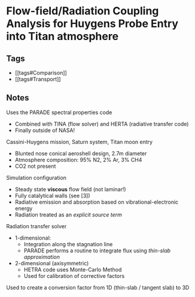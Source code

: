 # Flow-field/Radiation Coupling Analysis for Huygens Probe Entry into Titan atmosphere

## Tags

  - [[tags#Comparison]]
  - [[tags#Transport]]

## Notes

Uses the PARADE spectral properties code
  - Combined with TINA (flow solver) and HERTA (radiative transfer code)
  - Finally outside of NASA!

Cassini-Huygens mission, Saturn system, Titan moon entry
  - Blunted nose conical aeroshell design, 2.7m diameter
  - Atmosphere composition: 95% N2, 2% Ar, 3% CH4
  - CO2 not present

Simulation configuration
  - Steady state **viscous** flow field (not laminar!)
  - Fully catalytical walls (see [3])
  - Radiative emission and absorption based on vibrational-electronic energy
  - Radiation treated as an _explicit source term_

Radiation transfer solver
  - 1-dimensional:
    - Integration along the stagnation line
    - PARADE performs a routine to integrate flux using _thin-slab approximation_
  - 2-dimensional (axisymmetric)
    - HETRA code uses Monte-Carlo Method 
    - Used for calibration of corrective factors

Used to create a conversion factor from 1D (thin-slab / tangent slab) to 3D
